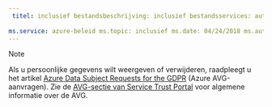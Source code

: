 ```yaml
---
 titel: inclusief bestandsbeschrijving: inclusief bestandsservices: auteur azure-beleid: eross-msft
 
ms.service: azure-beleid ms.topic: inclusief ms.date: 04/24/2018 ms.author: lizross ms.custom: inclusief bestand
---
```


>[!Note] 
>Als u persoonlijke gegevens wilt weergeven of verwijderen, raadpleegt u het artikel [Azure Data Subject Requests for the GDPR](https://docs.microsoft.com/microsoft-365/compliance/gdpr-dsr-azure) (Azure AVG-aanvragen). Zie de [AVG-sectie van Service Trust Portal](https://servicetrust.microsoft.com/ViewPage/GDPRGetStarted) voor algemene informatie over de AVG.